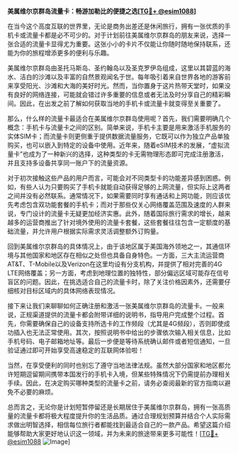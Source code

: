 **美属维尔京群岛流量卡：畅游加勒比的便捷之选[[TG💪+ @esim1088](https://t.me/s/esim1088)]**

在当今这个高度互联的世界里，无论是商务出差还是休闲旅行，拥有一张优质的手机卡或流量卡都是必不可少的。对于计划前往美属维尔京群岛的朋友来说，选择一张合适的流量卡显得尤为重要。这张小小的卡片不仅能让你随时随地保持联系，还能为你的旅程增添更多的便利与乐趣。

美属维尔京群岛由圣托马斯岛、圣约翰岛以及圣克罗伊岛组成，这里以其碧蓝的海水、洁白的沙滩以及丰富的自然景观闻名于世。每年吸引着来自世界各地的游客前来享受阳光、沙滩和大海的美好时光。然而，当你置身于这片热带天堂时，如果没有良好的网络连接，可能就会错过许多重要的信息或者无法及时分享自己的精彩瞬间。因此，在出发之前了解如何获取当地的手机卡或流量卡就变得至关重要了。

那么，什么样的流量卡最适合在美属维尔京群岛使用呢？首先，我们需要明确几个概念：手机卡与流量卡之间的区别。简单来说，手机卡主要是用来激活手机服务的实体SIM卡；而流量卡则更侧重于提供数据流量服务，它既可以作为独立产品单独购买，也可以嵌入到特定的设备中使用。近年来，随着eSIM技术的发展，“虚拟流量卡”也成为了一种新兴的选择，这种类型的卡无需物理形态即可完成注册激活，并且支持多设备共享同一账户下的流量资源。

对于初次接触这些产品的用户而言，可能会对不同类型卡的功能差异感到困惑。例如，有些人认为只要购买了手机卡就能自动获得足够的上网流量，但实际上这两者之间并没有必然联系。通常情况下，如果需要同时享有通话和上网功能，则应该优先考虑包含双功能套餐的手机卡；而对于那些仅关心网络覆盖范围及速度的人群来说，专门设计的流量卡无疑更加经济实惠。此外，随着国际旅行需求的增长，越来越多的运营商推出了针对境外使用的流量卡套餐，这些套餐往往包含一定额度的基础流量，并允许用户根据实际需求灵活调整额外订购量。

回到美属维尔京群岛的具体情况上，由于该地区属于美国海外领地之一，其通信环境与其他国家和地区存在相似之处但也具备自身特色。一方面，三大主流运营商AT&T、T-Mobile以及Verizon在这里均设有分支机构，并提供了相对完善的4G LTE网络覆盖；另一方面，考虑到地理位置的独特性，部分偏远区域可能存在信号盲区的问题。因此，在挑选适合自己的流量卡时，除了关注价格因素外，还需要仔细核对目标区域内的具体网络表现情况。

接下来让我们来聊聊如何正确注册和激活一张美属维尔京群岛的流量卡。一般来说，正规渠道提供的流量卡都会附带详细的说明书，指导用户完成整个过程。首先，你需要确保自己的设备支持所选卡的工作频段（尤其是4G频段），否则即使成功插入也无法正常使用。其次，按照说明书中给出的步骤依次输入相关信息，比如手机号码、电子邮箱地址等。最后一步便是等待系统确认邮件或者短信通知，一旦验证通过即可开始享受高速稳定的互联网体验啦！

当然，在享受便利的同时也别忘了遵守当地法律法规。虽然大部分国家和地区都允许短期逗留期间携带本国发行的手机卡入境，但某些特殊情况下仍需提前办理相关手续。因此，在决定购买哪种类型的流量卡之前，请务必查阅最新的官方指南以避免不必要的麻烦。

总而言之，无论你是计划短暂停留还是长期居住于美属维尔京群岛，拥有一张高质量的流量卡都将极大程度提升你的生活品质。通过合理规划预算并结合个人实际需求做出明智选择，相信每位旅行者都能找到最适合自己的一款产品。希望这篇介绍能够帮助大家更好地认识这一领域，并为未来的旅途带来更多可能性！[[TG💪+ @esim1088](https://t.me/s/esim1088) ![Image](https://i.postimg.cc/4NQfJmqS/Snipaste-2025-05-13-00-14-12.png)]
